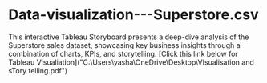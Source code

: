 # Data-visualization---Superstore.csv
This interactive Tableau Storyboard presents a deep-dive analysis of the Superstore sales dataset, showcasing key business insights through a combination of charts, KPIs, and storytelling.
[Click this link below for Tableau Visualiation]("C:\Users\yasha\OneDrive\Desktop\VIsualisation and sTory telling.pdf")
